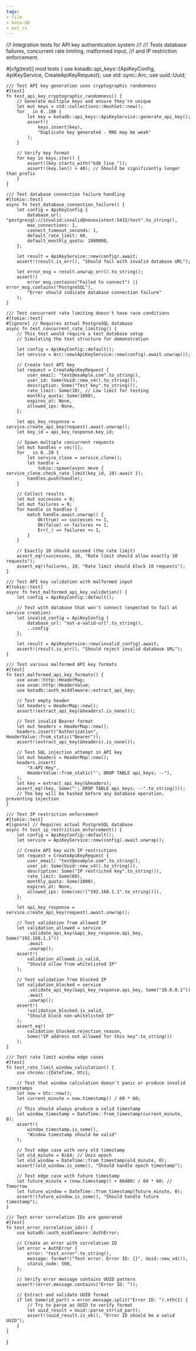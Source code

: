 ```yaml
---
tags:
- file
- kota-db
- ext_rs
---
```

//! Integration tests for API key authentication system
//!
//! Tests database failures, concurrent rate limiting, malformed input,
//! and IP restriction enforcement.

#[cfg(test)]
mod tests {
    use kotadb::api_keys::{ApiKeyConfig, ApiKeyService, CreateApiKeyRequest};
    use std::sync::Arc;
    use uuid::Uuid;

    /// Test API key generation uses cryptographic randomness
    #[test]
    fn test_api_key_cryptographic_randomness() {
        // Generate multiple keys and ensure they're unique
        let mut keys = std::collections::HashSet::new();
        for _ in 0..100 {
            let key = kotadb::api_keys::ApiKeyService::generate_api_key();
            assert!(
                keys.insert(key),
                "Duplicate key generated - RNG may be weak"
            );
        }

        // Verify key format
        for key in keys.iter() {
            assert!(key.starts_with("kdb_live_"));
            assert!(key.len() > 40); // Should be significantly longer than prefix
        }
    }

    /// Test database connection failure handling
    #[tokio::test]
    async fn test_database_connection_failure() {
        let config = ApiKeyConfig {
            database_url: "postgresql://invalid:invalid@nonexistent:5432/test".to_string(),
            max_connections: 1,
            connect_timeout_seconds: 1,
            default_rate_limit: 60,
            default_monthly_quota: 1000000,
        };

        let result = ApiKeyService::new(config).await;
        assert!(result.is_err(), "Should fail with invalid database URL");

        let error_msg = result.unwrap_err().to_string();
        assert!(
            error_msg.contains("Failed to connect") || error_msg.contains("PostgreSQL"),
            "Error should indicate database connection failure"
        );
    }

    /// Test concurrent rate limiting doesn't have race conditions
    #[tokio::test]
    #[ignore] // Requires actual PostgreSQL database
    async fn test_concurrent_rate_limiting() {
        // This test would require a test database setup
        // Simulating the test structure for demonstration

        let config = ApiKeyConfig::default();
        let service = Arc::new(ApiKeyService::new(config).await.unwrap());

        // Create test API key
        let request = CreateApiKeyRequest {
            user_email: "test@example.com".to_string(),
            user_id: Some(Uuid::new_v4().to_string()),
            description: Some("Test key".to_string()),
            rate_limit: Some(10), // Low limit for testing
            monthly_quota: Some(1000),
            expires_at: None,
            allowed_ips: None,
        };

        let api_key_response = service.create_api_key(request).await.unwrap();
        let key_id = api_key_response.key_id;

        // Spawn multiple concurrent requests
        let mut handles = vec![];
        for _ in 0..20 {
            let service_clone = service.clone();
            let handle =
                tokio::spawn(async move { service_clone.check_rate_limit(key_id, 10).await });
            handles.push(handle);
        }

        // Collect results
        let mut successes = 0;
        let mut failures = 0;
        for handle in handles {
            match handle.await.unwrap() {
                Ok(true) => successes += 1,
                Ok(false) => failures += 1,
                Err(_) => failures += 1,
            }
        }

        // Exactly 10 should succeed (the rate limit)
        assert_eq!(successes, 10, "Rate limit should allow exactly 10 requests");
        assert_eq!(failures, 10, "Rate limit should block 10 requests");
    }

    /// Test API key validation with malformed input
    #[tokio::test]
    async fn test_malformed_api_key_validation() {
        let config = ApiKeyConfig::default();

        // Test with database that won't connect (expected to fail at service creation)
        let invalid_config = ApiKeyConfig {
            database_url: "not-a-valid-url".to_string(),
            ..config
        };

        let result = ApiKeyService::new(invalid_config).await;
        assert!(result.is_err(), "Should reject invalid database URL");
    }

    /// Test various malformed API key formats
    #[test]
    fn test_malformed_api_key_formats() {
        use axum::http::HeaderMap;
        use axum::http::HeaderValue;
        use kotadb::auth_middleware::extract_api_key;

        // Test empty header
        let headers = HeaderMap::new();
        assert!(extract_api_key(&headers).is_none());

        // Test invalid Bearer format
        let mut headers = HeaderMap::new();
        headers.insert("Authorization", HeaderValue::from_static("Bearer"));
        assert!(extract_api_key(&headers).is_none());

        // Test SQL injection attempt in API key
        let mut headers = HeaderMap::new();
        headers.insert(
            "X-API-Key",
            HeaderValue::from_static("'; DROP TABLE api_keys; --"),
        );
        let key = extract_api_key(&headers);
        assert_eq!(key, Some("'; DROP TABLE api_keys; --".to_string()));
        // The key will be hashed before any database operation, preventing injection
    }

    /// Test IP restriction enforcement
    #[tokio::test]
    #[ignore] // Requires actual PostgreSQL database
    async fn test_ip_restriction_enforcement() {
        let config = ApiKeyConfig::default();
        let service = ApiKeyService::new(config).await.unwrap();

        // Create API key with IP restrictions
        let request = CreateApiKeyRequest {
            user_email: "test@example.com".to_string(),
            user_id: Some(Uuid::new_v4().to_string()),
            description: Some("IP restricted key".to_string()),
            rate_limit: Some(60),
            monthly_quota: Some(1000),
            expires_at: None,
            allowed_ips: Some(vec!["192.168.1.1".to_string()]),
        };

        let api_key_response = service.create_api_key(request).await.unwrap();

        // Test validation from allowed IP
        let validation_allowed = service
            .validate_api_key(&api_key_response.api_key, Some("192.168.1.1"))
            .await
            .unwrap();
        assert!(
            validation_allowed.is_valid,
            "Should allow from whitelisted IP"
        );

        // Test validation from blocked IP
        let validation_blocked = service
            .validate_api_key(&api_key_response.api_key, Some("10.0.0.1"))
            .await
            .unwrap();
        assert!(
            !validation_blocked.is_valid,
            "Should block non-whitelisted IP"
        );
        assert_eq!(
            validation_blocked.rejection_reason,
            Some("IP address not allowed for this key".to_string())
        );
    }

    /// Test rate limit window edge cases
    #[test]
    fn test_rate_limit_window_calculation() {
        use chrono::{DateTime, Utc};

        // Test that window calculation doesn't panic or produce invalid timestamps
        let now = Utc::now();
        let current_minute = now.timestamp() / 60 * 60;

        // This should always produce a valid timestamp
        let window_timestamp = DateTime::from_timestamp(current_minute, 0);
        assert!(
            window_timestamp.is_some(),
            "Window timestamp should be valid"
        );

        // Test edge case with very old timestamp
        let old_minute = 0i64; // Unix epoch
        let old_window = DateTime::from_timestamp(old_minute, 0);
        assert!(old_window.is_some(), "Should handle epoch timestamp");

        // Test edge case with future timestamp
        let future_minute = (now.timestamp() + 86400) / 60 * 60; // Tomorrow
        let future_window = DateTime::from_timestamp(future_minute, 0);
        assert!(future_window.is_some(), "Should handle future timestamp");
    }

    /// Test error correlation IDs are generated
    #[test]
    fn test_error_correlation_ids() {
        use kotadb::auth_middleware::AuthError;

        // Create an error with correlation ID
        let error = AuthError {
            error: "test_error".to_string(),
            message: format!("Test error. Error ID: {}", Uuid::new_v4()),
            status_code: 500,
        };

        // Verify error message contains UUID pattern
        assert!(error.message.contains("Error ID: "));

        // Extract and validate UUID format
        if let Some(id_part) = error.message.split("Error ID: ").nth(1) {
            // Try to parse as UUID to verify format
            let uuid_result = Uuid::parse_str(id_part);
            assert!(uuid_result.is_ok(), "Error ID should be a valid UUID");
        }
    }
}
